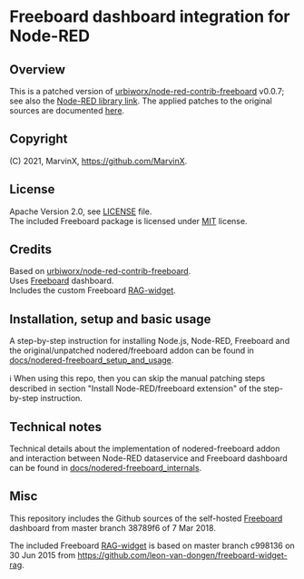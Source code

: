 # Freeboard dashboard integration for Node-RED

## Overview

This is a patched version of [urbiworx/node-red-contrib-freeboard](https://github.com/urbiworx/node-red-contrib-freeboard) v0.0.7; see also the [Node-RED library link](https://flows.nodered.org/node/node-red-contrib-freeboard). The applied patches to the original sources are documented [here](docs/nodered-freeboard_setup_and_usage.md).

## Copyright

(C) 2021, MarvinX, https://github.com/MarvinX.

## License

Apache Version 2.0, see [LICENSE](./LICENSE) file. <br>
The included Freeboard package is licensed under [MIT](https://opensource.org/licenses/MIT) license. 


## Credits

Based on [urbiworx/node-red-contrib-freeboard](https://github.com/urbiworx/node-red-contrib-freeboard). <br>
Uses [Freeboard](https://github.com/Freeboard/freeboard) dashboard. <br>
Includes the custom Freeboard [RAG-widget](https://github.com/leon-van-dongen/freeboard-widget-rag).

## Installation, setup and basic usage

A step-by-step instruction for installing Node.js, Node-RED, Freeboard and the original/unpatched nodered/freeboard addon can be found in [docs/nodered-freeboard_setup_and_usage](docs/nodered-freeboard_setup_and_usage.md). 

ℹ When using this repo, then you can skip the manual patching steps described in section "Install Node-RED/freeboard extension" of the step-by-step instruction. 

## Technical notes

Technical details about the implementation of nodered-freeboard addon and interaction between Node-RED dataservice and Freeboard dashboard can be found in [docs/nodered-freeboard_internals](docs/nodered-freeboard_internals.md).

## Misc

This repository includes the Github sources of the self-hosted [Freeboard](https://github.com/Freeboard/freeboard) dashboard from master branch 38789f6 of 7 Mar 2018.

The included Freeboard [RAG-widget](freeboard-widget-rag-files) is based on master branch c998136
on 30 Jun 2015 from https://github.com/leon-van-dongen/freeboard-widget-rag.
